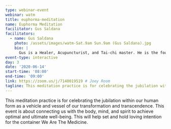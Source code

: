```yaml
---
type: webinar-event
webinar: watm
title: euphorma-meditation
name: Euphorma Meditation
facilitator: Gus Saldana
facilitators:
  - name: Gus Saldana
    photo: /assets/images/watm-Sat.9am Sun.9am (Gus Saldana).jpg
    bio: |
      Gus is a Healer, Acupuncturist, and Tai-chi master. He is the founder of Euphorma Temple and dedicates his life to helping others use the human form as a vehicle of transformation.
event-type: interactive
day: 3
date: '2020-06-14'
start-time: '08:00'
end-time: '09:00'
link: https://zoom.us/j/7140019519 # Joey Room
tagline: This meditation practice is for celebrating the jubilation within our human form as a vehicle and vessel of our transformation and transcendence.
---
```


This meditation practice is for celebrating the jubilation within our human form as a vehicle and vessel of our transformation and transcendence. This event is about connecting us with the body, mind, and spirit to achieve optimal and ultimate well-being. This will help set and hold loving intention for the container We Are The Medicine.
